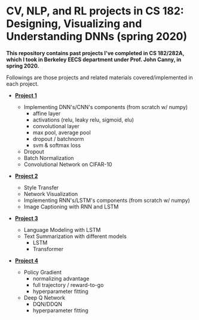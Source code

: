 # CV, NLP, and RL projects in CS 182: Designing, Visualizing and Understanding DNNs (spring 2020)

**This repository contains past projects I've completed in CS 182/282A, which I took in Berkeley EECS department under Prof. John Canny, in spring 2020.**

Followings are those projects and related materials covered/implemented in each project.

- [**Project 1**](/project1)
  - Implementing DNN's/CNN's components (from scratch w/ numpy)
    - affine layer
    - activations (relu, leaky relu, sigmoid, elu)
    - convolutional layer
    - max pool, average pool
    - dropout / batchnorm
    - svm & softmax loss
  - Dropout
  - Batch Normalization
  - Convolutional Network on CIFAR-10
  
- [**Project 2**](/project2)
  - Style Transfer
  - Network Visualization
  - Implementing RNN's/LSTM's components (from scratch w/ numpy)
  - Image Captioning with RNN and LSTM

- [**Project 3**](/project3)
  - Language Modeling with LSTM
  - Text Summarization with different models
    - LSTM
    - Transformer

- [**Project 4**](/project4)
  - Policy Gradient
    - normalizing advantage
    - full trajectory / reward-to-go
    - hyperparameter fitting
  - Deep Q Network
    - DQN/DDQN
    - hyperparameter fitting
